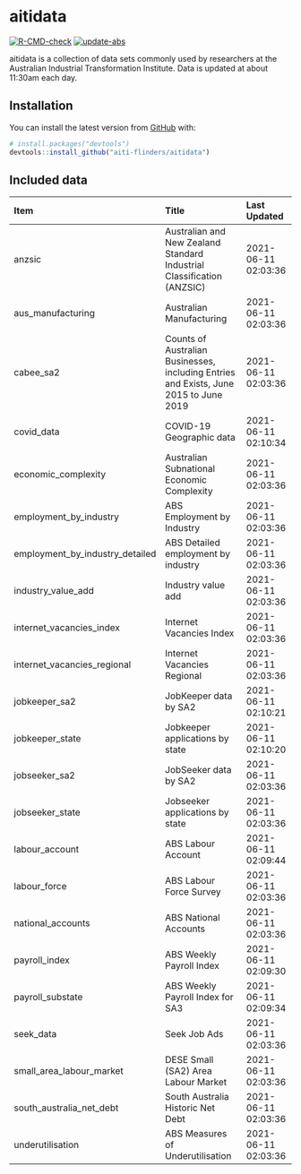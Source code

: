 
<!-- README.md is generated from README.Rmd. Please edit that file -->

# aitidata

<!-- badges: start -->

[![R-CMD-check](https://github.com/aiti-flinders/aitidata/actions/workflows/R-CMD-check.yaml/badge.svg)](https://github.com/aiti-flinders/aitidata/actions/workflows/R-CMD-check.yaml)
[![update-abs](https://github.com/aiti-flinders/aitidata/workflows/update-abs/badge.svg)](https://github.com/aiti-flinders/aitidata/actions)
<!-- badges: end -->

aitidata is a collection of data sets commonly used by researchers at
the Australian Industrial Transformation Institute. Data is updated at
about 11:30am each day.

## Installation

You can install the latest version from [GitHub](https://github.com/)
with:

``` r
# install.packages("devtools")
devtools::install_github("aiti-flinders/aitidata")
```

## Included data

| Item                               | Title                                                                                 | Last Updated        |
| :--------------------------------- | :------------------------------------------------------------------------------------ | :------------------ |
| anzsic                             | Australian and New Zealand Standard Industrial Classification (ANZSIC)                | 2021-06-11 02:03:36 |
| aus\_manufacturing                 | Australian Manufacturing                                                              | 2021-06-11 02:03:36 |
| cabee\_sa2                         | Counts of Australian Businesses, including Entries and Exists, June 2015 to June 2019 | 2021-06-11 02:03:36 |
| covid\_data                        | COVID-19 Geographic data                                                              | 2021-06-11 02:10:34 |
| economic\_complexity               | Australian Subnational Economic Complexity                                            | 2021-06-11 02:03:36 |
| employment\_by\_industry           | ABS Employment by Industry                                                            | 2021-06-11 02:03:36 |
| employment\_by\_industry\_detailed | ABS Detailed employment by industry                                                   | 2021-06-11 02:03:36 |
| industry\_value\_add               | Industry value add                                                                    | 2021-06-11 02:03:36 |
| internet\_vacancies\_index         | Internet Vacancies Index                                                              | 2021-06-11 02:03:36 |
| internet\_vacancies\_regional      | Internet Vacancies Regional                                                           | 2021-06-11 02:03:36 |
| jobkeeper\_sa2                     | JobKeeper data by SA2                                                                 | 2021-06-11 02:10:21 |
| jobkeeper\_state                   | Jobkeeper applications by state                                                       | 2021-06-11 02:10:20 |
| jobseeker\_sa2                     | JobSeeker data by SA2                                                                 | 2021-06-11 02:03:36 |
| jobseeker\_state                   | Jobseeker applications by state                                                       | 2021-06-11 02:03:36 |
| labour\_account                    | ABS Labour Account                                                                    | 2021-06-11 02:09:44 |
| labour\_force                      | ABS Labour Force Survey                                                               | 2021-06-11 02:03:36 |
| national\_accounts                 | ABS National Accounts                                                                 | 2021-06-11 02:03:36 |
| payroll\_index                     | ABS Weekly Payroll Index                                                              | 2021-06-11 02:09:30 |
| payroll\_substate                  | ABS Weekly Payroll Index for SA3                                                      | 2021-06-11 02:09:34 |
| seek\_data                         | Seek Job Ads                                                                          | 2021-06-11 02:03:36 |
| small\_area\_labour\_market        | DESE Small (SA2) Area Labour Market                                                   | 2021-06-11 02:03:36 |
| south\_australia\_net\_debt        | South Australia Historic Net Debt                                                     | 2021-06-11 02:03:36 |
| underutilisation                   | ABS Measures of Underutilisation                                                      | 2021-06-11 02:03:36 |
